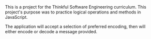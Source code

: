 This is a project for the Thinkful Software Engineering curriculum. This
project's purpose was to practice logical operations and methods in
JavaScript.

The application will accept a selection of preferred encoding, then will
either encode or decode a message provided.

